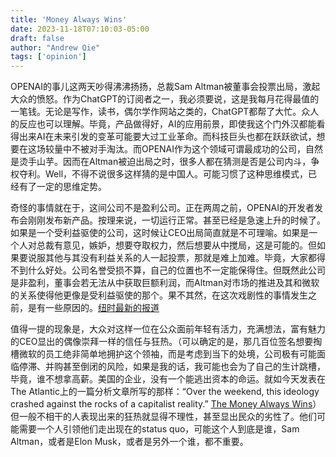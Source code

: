 ```yaml
---
title: 'Money Always Wins'
date: 2023-11-18T07:10:03-05:00
draft: false
author: "Andrew Qie"
tags: ['opinion']
---
```


OPENAI的事儿这两天吵得沸沸扬扬，总裁Sam Altman被董事会投票出局，激起大众的愤怒。作为ChatGPT的订阅者之一，我必须要说，这是我每月花得最值的一笔钱。无论是写作，读书，偶尔学作网站之类的，ChatGPT都帮了大忙。众人的反应也可以理解。毕竟，产品做得好，AI的应用前景，即使我这个门外汉都能看得出来AI在未来引发的变革可能要大过工业革命。而科技巨头也都在跃跃欲试，想要在这场较量中不被对手淘汰。而OPENAI作为这个领域可谓最成功的公司，自然是烫手山芋。因而在Altman被迫出局之时，很多人都在猜测是否是公司内斗，争权夺利。Well，不得不说很多这样猜的是中国人。可能习惯了这种思维模式，已经有了一定的思维定势。

奇怪的事情就在于，这间公司不是盈利公司。正在两周之前，OPENAI的开发者发布会刚刚发布新产品。按理来说，一切运行正常。甚至已经是急速上升的时候了。如果是一个受利益驱使的公司，这时候让CEO出局简直就是不可理喻。如果是一个人对总裁有意见，嫉妒，想要夺取权力，然后想要从中搅局，这是可能的。但如果要说服其他与其没有利益关系的人一起投票，那就是难上加难。毕竟，大家都得不到什么好处。公司名誉受损不算，自己的位置也不一定能保得住。但既然此公司是非盈利，董事会若无法从中获取巨额利润，而Altman对市场的推进及其和微软的关系使得他更像是受利益驱使的那个。果不其然，在这次戏剧性的事情发生之前，是有一些原因的。[纽时最新的报道](https://www.nytimes.com/2023/11/21/technology/openai-altman-board-fight.html)

值得一提的现象是，大众对这样一位在公众面前年轻有活力，充满想法，富有魅力的CEO显出的偶像崇拜一样的信任与狂热。（可以确定的是，那几百位签名想要掏槽微软的员工绝非简单地拥护这个领袖，而是考虑到当下的处境，公司极有可能面临停滞、并购甚至倒闭的风险，如果是我的话，我可能也会为了自己的生计跳槽，毕竟，谁不想拿高薪。美国的企业，没有一个能逃出资本的命运。就如今天发表在The Atlantic上的一篇分析文章所写的那样：“Over the weekend, this ideology crashed against the rocks of a capitalist reality.” [The Money Always Wins](https://www.theatlantic.com/technology/archive/2023/11/sam-altman-open-ai-microsoft-investment-profit/676077/)）但一般不相干的人表现出来的狂热就显得不理性，甚至显出民众的劣性了。他们可能需要一个人引领他们走出现在的status quo，可能这个人到底是谁，Sam Altman，或者是Elon Musk，或者是另外一个谁，都不重要。